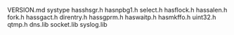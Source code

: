VERSION.md
systype
hasshsgr.h
hasnpbg1.h
select.h
hasflock.h
hassalen.h
fork.h
hassgact.h
direntry.h
hassgprm.h
haswaitp.h
hasmkffo.h
uint32.h
qtmp.h
dns.lib
socket.lib
syslog.lib
